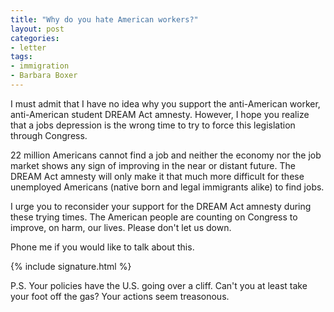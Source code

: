 ```yaml
---
title: "Why do you hate American workers?"
layout: post
categories:
- letter
tags:
- immigration
- Barbara Boxer
---
```


I must admit that I have no idea why you support the anti-American worker, anti-American student DREAM Act amnesty. However, I hope you realize that a jobs depression is the wrong time to try to force this legislation through Congress.

22 million Americans cannot find a job and neither the economy nor the job market shows any sign of improving in the near or distant future. The DREAM Act amnesty will only make it that much more difficult for these unemployed Americans (native born and legal immigrants alike) to find jobs.

I urge you to reconsider your support for the DREAM Act amnesty during these trying times. The American people are counting on Congress to improve, on harm, our lives. Please don't let us down.

Phone me if you would like to talk about this.

{% include signature.html %}

P.S. Your policies have the U.S. going over a cliff. Can't you at least take your foot off the gas? Your actions seem treasonous.